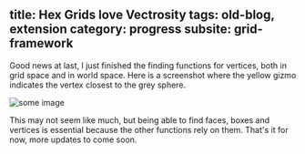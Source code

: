 title: Hex Grids love Vectrosity
tags: old-blog, extension
category: progress
subsite: grid-framework
---

Good news at last, I just finished the finding functions for vertices, both in
grid space and in world space. Here is a screenshot where the yellow gizmo
indicates the vertex closest to the grey sphere.

![some image](hex-loves-vectrosity.png)

This may not seem like much, but being able to find faces, boxes and vertices
is essential because the other functions rely on them. That's it for now, more
updates to come soon.

